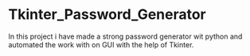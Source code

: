 # Tkinter_Password_Generator
In this project i have made a strong password generator wit python and automated the work with on GUI with the help of Tkinter.

